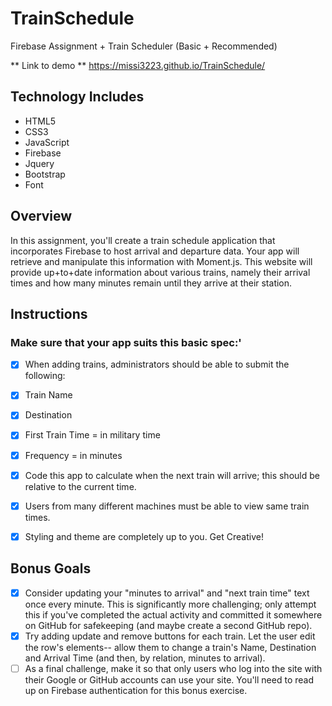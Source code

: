 # TrainSchedule

Firebase Assignment + Train Scheduler (Basic + Recommended)

** Link to demo **
<https://missi3223.github.io/TrainSchedule/>

## Technology Includes

+ HTML5
+ CSS3
+ JavaScript
+ Firebase
+ Jquery
+ Bootstrap
+ Font 

## Overview

In this assignment, you'll create a train schedule application that incorporates Firebase to host arrival and departure data. Your app will retrieve and manipulate this information with Moment.js. This website will provide up+to+date information about various trains, namely their arrival times and how many minutes remain until they arrive at their station.

## Instructions

### Make sure that your app suits this basic spec:'

+ [X] When adding trains, administrators should be able to submit the following:

+ [X] Train Name
+ [X] Destination
+ [X] First Train Time = in military time
+ [X] Frequency = in minutes

+ [X] Code this app to calculate when the next train will arrive; this should be relative to the current time.

+ [x] Users from many different machines must be able to view same train times.
+ [x] Styling and theme are completely up to you. Get Creative!

## Bonus Goals

+ [x] Consider updating your "minutes to arrival" and "next train time" text once every minute. This is significantly more challenging; only attempt this if you've completed the actual activity and committed it somewhere on GitHub for safekeeping (and maybe create a second GitHub repo).
+ [x] Try adding update and remove buttons for each train. Let the user edit the row's elements-- allow them to change a train's Name, Destination and Arrival Time (and then, by relation, minutes to arrival).
+ [ ] As a final challenge, make it so that only users who log into the site with their Google or GitHub accounts can use your site. You'll need to read up on Firebase authentication for this bonus exercise.
